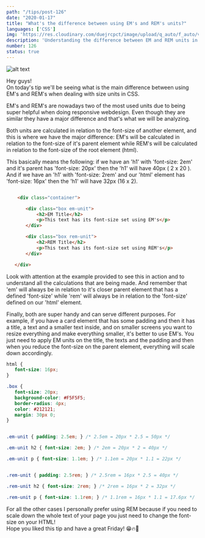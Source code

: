 ```yaml
---
path: "/tips/post-126"
date: "2020-01-17"
title: "What's the difference between using EM's and REM's units?"
languages: ['CSS']
img: 'https://res.cloudinary.com/duejrcpct/image/upload/q_auto/f_auto/v1587591437/tips/126-1_qtuobf.png'
description: 'Understanding the difference between EM and REM units in CSS'
number: 126
status: true
---
```


![alt text](https://res.cloudinary.com/duejrcpct/image/upload/q_auto/f_auto/v1587591436/tips/126-2_q4zl9n.png "EM's and REM's")

Hey guys!  
On today's tip we'll be seeing what is the main difference between using EM's and REM's when dealing with size units in CSS.

EM's and REM's are nowadays two of the most used units due to being super helpful when doing responsive webdesign. Even though they are similar they have a major difference and that's what we will be analyzing.

Both units are calculated in relation to the font-size of another element, and this is where we have the major difference: EM's will be calculated in relation to the font-size of it's parent element while REM's will be calculated in relation to the font-size of the root element (html).

This basically means the following: if we have an 'h1' with 'font-size: 2em' and it's parent has 'font-size: 20px' then the 'h1' will have 40px ( 2 x 20 ).
And if we have an 'h1' with 'font-size: 2rem' and our 'html' element has 'font-size: 16px' then the 'h1' will have 32px (16 x 2).

 ```html
 
     <div class="container">

        <div class="box em-unit">
            <h2>EM Title</h2>
            <p>This text has its font-size set using EM's</p>
        </div>

        <div class="box rem-unit">
            <h2>REM Title</h2>
            <p>This text has its font-size set using REM's</p>
        </div>

    </div>

 ```

Look with attention at the example provided to see this in action and to understand all the calculations that are being made. And remember that 'em' will always be in relation to it's closer parent element that has a defined 'font-size' while 'rem' will always be in relation to the 'font-size' defined on our 'html' element.

Finally, both are super handy and can serve different purposes. For example, if you have a card element that has some padding and then it has a title, a text and a smaller text inside, and on smaller screens you want to resize everything and make everything smaller, it's better to use EM's. You just need to apply EM units on the title, the texts and the padding and then when you reduce the font-size on the parent element, everything will scale down accordingly.

 ```css
html {
    font-size: 16px;
}

.box {
    font-size: 20px;
    background-color: #F5F5F5;
    border-radius: 4px;
    color: #212121;
    margin: 30px 0;
}


.em-unit { padding: 2.5em; } /* 2.5em = 20px * 2.5 = 50px */

.em-unit h2 { font-size: 2em; } /* 2em = 20px * 2 = 40px */

.em-unit p { font-size: 1.1em; } /* 1.1em = 20px * 1.1 = 22px */


.rem-unit { padding: 2.5rem; } /* 2.5rem = 16px * 2.5 = 40px */

.rem-unit h2 { font-size: 2rem; } /* 2rem = 16px * 2 = 32px */

.rem-unit p { font-size: 1.1rem; } /* 1.1rem = 16px * 1.1 = 17.6px */
 ```

For all the other cases I personally prefer using REM because if you need to scale down the whole text of your page you just need to change the font-size on your HTML!  
Hope you liked this tip and have a great Friday! 😁🔥🤘